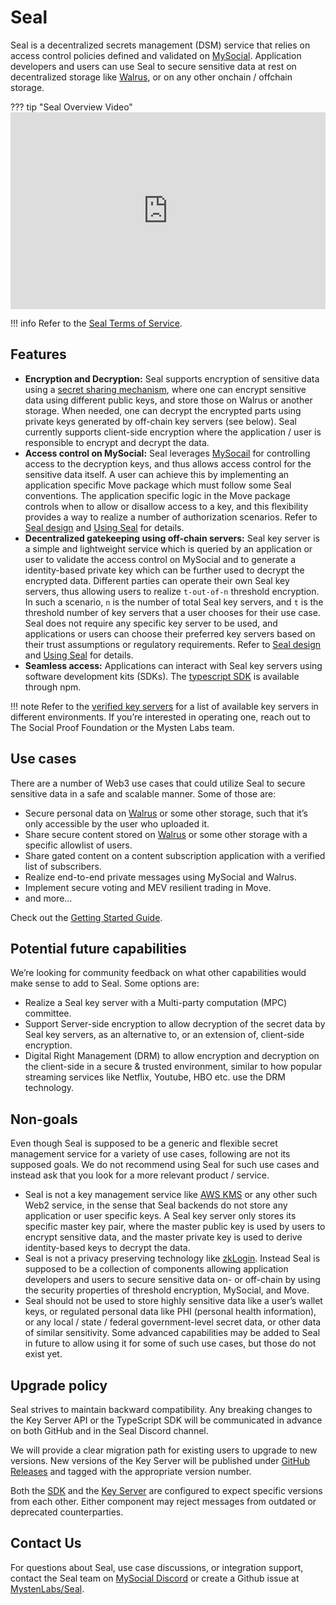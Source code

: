 # Seal

Seal is a decentralized secrets management (DSM) service that relies on access control policies defined and validated on [MySocial](https://docs.mys.io/concepts/components). Application developers and users can use Seal to secure sensitive data at rest on decentralized storage like [Walrus](https://docs.wal.app/), or on any other onchain / offchain storage.

??? tip "Seal Overview Video"
    <iframe width="100%" height="315" src="https://www.youtube.com/embed/hCvYPgolYIA?si=P7LNUWWWKPjTycuo" title="YouTube video player" frameborder="0" allow="accelerometer; autoplay; clipboard-write; encrypted-media; gyroscope; picture-in-picture; web-share" referrerpolicy="strict-origin-when-cross-origin" allowfullscreen></iframe>

!!! info
    Refer to the [Seal Terms of Service](./TermsOfService.md).

## Features

- **Encryption and Decryption:** Seal supports encryption of sensitive data using a [secret sharing mechanism](https://en.wikipedia.org/wiki/Shamir%27s_secret_sharing), where one can encrypt sensitive data using different public keys, and store those on Walrus or another storage. When needed, one can decrypt the encrypted parts using private keys generated by off-chain key servers (see below). Seal currently supports client-side encryption where the application / user is responsible to encrypt and decrypt the data.
- **Access control on MySocial:** Seal leverages [MySocail](https://docs.mys.io/concepts/components) for controlling access to the decryption keys, and thus allows access control for the sensitive data itself. A user can achieve this by implementing an application specific Move package which must follow some Seal conventions. The application specific logic in the Move package controls when to allow or disallow access to a key, and this flexibility provides a way to realize a number of authorization scenarios. Refer to [Seal design](Design.md) and [Using Seal](UsingSeal.md) for details.
- **Decentralized gatekeeping using off-chain servers:** Seal key server is a simple and lightweight service which is queried by an application or user to validate the access control on MySocial and to generate a identity-based private key which can be further used to decrypt the encrypted data. Different parties can operate their own Seal key servers, thus allowing users to realize `t-out-of-n` threshold encryption. In such a scenario, `n` is the number of total Seal key servers, and `t` is the threshold number of key servers that a user chooses for their use case. Seal does not require any specific key server to be used, and applications or users can choose their preferred key servers based on their trust assumptions or regulatory requirements. Refer to [Seal design](Design.md) and [Using Seal](UsingSeal.md) for details.
- **Seamless access:** Applications can interact with Seal key servers using software development kits (SDKs). The [typescript SDK](https://www.npmjs.com/package/@mysten/seal) is available through npm.

!!! note
    Refer to the [verified key servers](./Pricing.md#verified-key-servers) for a list of available key servers in different environments. If you’re interested in operating one, reach out to The Social Proof Foundation or the Mysten Labs team.

## Use cases

There are a number of Web3 use cases that could utilize Seal to secure sensitive data in a safe and scalable manner. Some of those are:

- Secure personal data on [Walrus](https://docs.wal.app/) or some other storage, such that it’s only accessible by the user who uploaded it.
- Share secure content stored on [Walrus](https://docs.wal.app/) or some other storage with a specific allowlist of users.
- Share gated content on a content subscription application with a verified list of subscribers.
- Realize end-to-end private messages using MySocial and Walrus.
- Implement secure voting and MEV resilient trading in Move.
- and more…

Check out the [Getting Started Guide](./GettingStarted.md).

## Potential future capabilities

We’re looking for community feedback on what other capabilities would make sense to add to Seal. Some options are:

- Realize a Seal key server with a Multi-party computation (MPC) committee.
- Support Server-side encryption to allow decryption of the secret data by Seal key servers, as an alternative to, or an extension of, client-side encryption.
- Digital Right Management (DRM) to allow encryption and decryption on the client-side in a secure & trusted environment, similar to how popular streaming services like Netflix, Youtube, HBO etc. use the DRM technology.

## Non-goals

Even though Seal is supposed to be a generic and flexible secret management service for a variety of use cases, following are not its supposed goals. We do not recommend using Seal for such use cases and instead ask that you look for a more relevant product / service.

- Seal is not a key management service like [AWS KMS](https://aws.amazon.com/kms/) or any other such Web2 service, in the sense that Seal backends do not store any application or user specific keys. A Seal key server only stores its specific master key pair, where the master public key is used by users to encrypt sensitive data, and the master private key is used to derive identity-based keys to decrypt the data.
- Seal is not a privacy preserving technology like [zkLogin](https://docs.mys.io/concepts/cryptography/zklogin). Instead Seal is supposed to be a collection of components allowing application developers and users to secure sensitive data on- or off-chain by using the security properties of threshold encryption, MySocial, and Move.
- Seal should not be used to store highly sensitive data like a user’s wallet keys, or regulated personal data like PHI (personal health information), or any local / state / federal government-level secret data, or other data of similar sensitivity. Some advanced capabilities may be added to Seal in future to allow using it for some of such use cases, but those do not exist yet.

## Upgrade policy

Seal strives to maintain backward compatibility. Any breaking changes to the Key Server API or the TypeScript SDK will be communicated in advance on both GitHub and in the Seal Discord channel.

We will provide a clear migration path for existing users to upgrade to new versions. New versions of the Key Server will be published under [GitHub Releases](https://github.com/MystenLabs/seal/releases) and tagged with the appropriate version number.

Both the [SDK](https://github.com/MystenLabs/ts-sdks/blob/main/packages/seal/src/key-server.ts#L31) and the [Key Server](https://github.com/MystenLabs/seal/blob/main/crates/key-server/src/server.rs#L85) are configured to expect specific versions from each other. Either component may reject messages from outdated or deprecated counterparties.

## Contact Us

For questions about Seal, use case discussions, or integration support, contact the Seal team on [MySocial Discord](https://discord.com/channels/916379725201563759/1356767654265880586) or create a Github issue at [MystenLabs/Seal](https://github.com/MystenLabs/seal).

